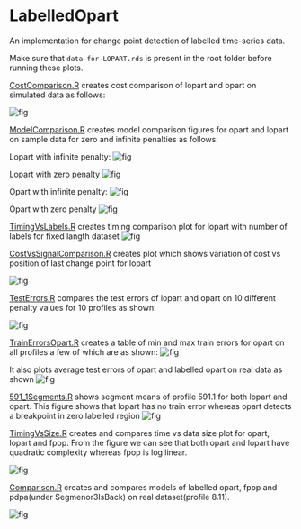 # LabelledOpart

An implementation for change point detection of labelled time-series data.


Make sure that `data-for-LOPART.rds` is present in the root folder before running these plots.

[CostComparison.R](CostComparison.R) creates cost comparison of lopart and opart on simulated data as follows:

![fig](https://github.com/as4378/LabelledOpart/blob/master/figures/CostComparison.PNG)

[ModelComparison.R](ModelComparison.R) creates model comparison figures for opart and lopart on sample data for zero and infinite penalties as follows:

Lopart with infinite penalty:
![fig](https://github.com/as4378/LabelledOpart/blob/master/figures/ModelComparison1.PNG)

Lopart with zero penalty
![fig](https://github.com/as4378/LabelledOpart/blob/master/figures/ModelComparison4.PNG)

Opart with infinite penalty:
![fig](https://github.com/as4378/LabelledOpart/blob/master/figures/ModelComparison2.PNG)

Opart with zero penalty
![fig](https://github.com/as4378/LabelledOpart/blob/master/figures/ModelComparison3.PNG)


[TimingVsLabels.R](TimingVsLabels.R) creates timing comparison plot for lopart with number of labels for fixed langth dataset
![fig](https://github.com/as4378/LabelledOpart/blob/master/figures/TiminVsLabelsVsSize.PNG)

[CostVsSignalComparison.R](CostVsSignalComparison.R) creates plot which shows variation of cost vs position of last change point for lopart

![fig](https://github.com/as4378/LabelledOpart/blob/master/figures/SignalVsCost.PNG)

[TestErrors.R](TestErrors.R) compares the test errors of lopart and opart on 10 different penalty values for 10 profiles as shown:

![fig](https://github.com/as4378/LabelledOpart/blob/master/figures/TestErrors.PNG)

[TrainErrorsOpart.R](TrainErrorsOpart.R) creates a table of min and max train errors for opart on all profiles a few of which are as shown:
![fig](https://github.com/as4378/LabelledOpart/blob/master/figures/TrainErrorsOpart.PNG)

It also plots average test errors of opart and labelled opart on real data as shown
![fig](https://github.com/as4378/LabelledOpart/blob/master/figures/AverageTestErrors.PNG)

[591_1Segments.R](591_1Segments.R) shows segment means of profile 591.1 for both lopart and opart. This figure shows that lopart has no train error whereas opart detects a breakpoint in zero labelled region
![fig](https://github.com/as4378/LabelledOpart/blob/master/figures/591_Segments.PNG)


[TimingVsSize.R](TimingVsSize.R) creates and compares time vs data size plot for opart, lopart and fpop. From the figure we can see that both opart and lopart have quadratic complexity whereas fpop is log linear.

![fig](https://github.com/as4378/LabelledOpart/blob/master/figures/TimingVsSize.PNG)

[Comparison.R](Comparison.R) creates and compares models of labelled opart, fpop and pdpa(under Segmenor3IsBack) on real dataset(profile 8.11).

![fig](https://github.com/as4378/LabelledOpart/blob/master/figures/Comparison.PNG)



